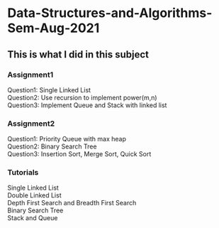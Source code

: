 # Data-Structures-and-Algorithms-Sem-Aug-2021
## This is what I did in this subject

### Assignment1  
  Question1: Single Linked List  
  Question2: Use recursion to implement power(m,n)  
  Question3: Implement Queue and Stack with linked list  
  
### Assignment2  
  Question1: Priority Queue with max heap  
  Question2: Binary Search Tree  
  Question3: Insertion Sort, Merge Sort, Quick Sort  
   
### Tutorials  
  Single Linked List  
  Double Linked List  
  Depth First Search and Breadth First Search  
  Binary Search Tree  
  Stack and Queue  
  
  
